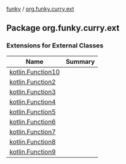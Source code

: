 [funky](../index.md) / [org.funky.curry.ext](.)

## Package org.funky.curry.ext

### Extensions for External Classes

| Name | Summary |
|---|---|
| [kotlin.Function10](kotlin.-function10/index.md) |  |
| [kotlin.Function2](kotlin.-function2/index.md) |  |
| [kotlin.Function3](kotlin.-function3/index.md) |  |
| [kotlin.Function4](kotlin.-function4/index.md) |  |
| [kotlin.Function5](kotlin.-function5/index.md) |  |
| [kotlin.Function6](kotlin.-function6/index.md) |  |
| [kotlin.Function7](kotlin.-function7/index.md) |  |
| [kotlin.Function8](kotlin.-function8/index.md) |  |
| [kotlin.Function9](kotlin.-function9/index.md) |  |
